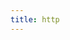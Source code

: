```yaml
---
title: http
---
```


<script setup>
const packageName = 'wagmi'
</script>

<!-- @include: @shared/transports/http.md -->
